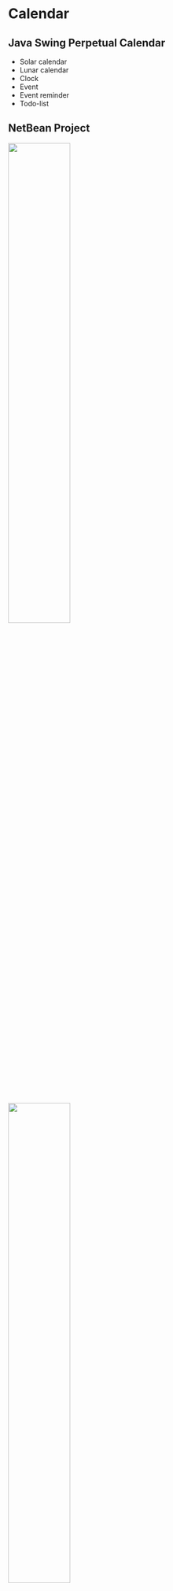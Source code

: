 # Calendar
## Java Swing Perpetual Calendar
- Solar calendar
- Lunar calendar
- Clock
- Event
- Event reminder
- Todo-list
## NetBean Project
<image src="/images/demo1.PNG" width="50%">
<image src="/images/demo2.PNG" width="50%">
<image src="/images/demo3.PNG" width="50%">
<image src="/images/demo4.PNG" width="50%">
<image src="/images/demo5.PNG" width="50%">

## Thanks for IanHong
![Youtube](https://www.youtube.com/watch?v=kQl3uBNnu-0)
